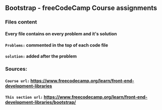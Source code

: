 ## Bootstrap - freeCodeCamp Course assignments
### Files content
#### Every file contains on every problem and it's solution

#### `Problems:` commented in the top of each code file
#### `solution:` added after the problem

### Sources:
#### `Course url:` https://www.freecodecamp.org/learn/front-end-development-libraries
#### `This section url:` https://www.freecodecamp.org/learn/front-end-development-libraries/bootstrap/
